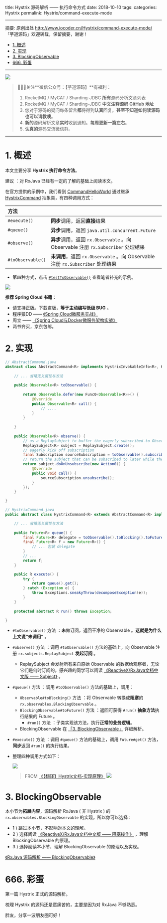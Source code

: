 title: Hystrix 源码解析 —— 执行命令方式
date: 2018-10-10
tags:
categories: Hystrix
permalink: Hystrix/command-execute-mode

-------

摘要: 原创出处 http://www.iocoder.cn/Hystrix/command-execute-mode/ 「芋道源码」欢迎转载，保留摘要，谢谢！

- [1. 概述](http://www.iocoder.cn/Hystrix/command-execute-mode/)
- [2. 实现](http://www.iocoder.cn/Hystrix/command-execute-mode/)
- [3. BlockingObservable](http://www.iocoder.cn/Hystrix/command-execute-mode/)
- [666. 彩蛋](http://www.iocoder.cn/Hystrix/command-execute-mode/)

-------

![](http://www.iocoder.cn/images/common/wechat_mp_2017_07_31.jpg)

> 🙂🙂🙂关注**微信公众号：【芋道源码】**有福利：  
> 1. RocketMQ / MyCAT / Sharding-JDBC **所有**源码分析文章列表  
> 2. RocketMQ / MyCAT / Sharding-JDBC **中文注释源码 GitHub 地址**  
> 3. 您对于源码的疑问每条留言**都**将得到**认真**回复。**甚至不知道如何读源码也可以请教噢**。  
> 4. **新的**源码解析文章**实时**收到通知。**每周更新一篇左右**。  
> 5. **认真的**源码交流微信群。

---

# 1. 概述

本文主要分享 **Hystrix 执行命令方法**。

建议 ：对 RxJava 已经有一定的了解的基础上阅读本文。

在官方提供的示例中，我们看到 [CommandHelloWorld](https://github.com/Netflix/Hystrix/blob/d838f4d1ba65ce55755ab1c73f74c980f04572bf/hystrix-examples/src/main/java/com/netflix/hystrix/examples/basic/CommandHelloWorld.java) 通过继承 [HystrixCommand](https://github.com/Netflix/Hystrix/blob/d838f4d1ba65ce55755ab1c73f74c980f04572bf/hystrix-core/src/main/java/com/netflix/hystrix/HystrixCommand.java) 抽象类，有四种调用方式：

| 方法 |  |
| :--- | :--- |
| `#execute()` | **同步**调用，返回**直接**结果 |  |
| `#queue()` | **异步**调用，返回 `java.util.concurrent.Future` |  |
| `#observe()` | **异步**调用，返回 `rx.Observable` 。向 Observable 注册 `rx.Subscriber` 处理结果 |  |
| `#toObservable()` | **未调用**，返回 `rx.Observable` 。向 Observable 注册 `rx.Subscriber` 处理结果 |  |

* 第四种方式，点击 [`#testToObservable()`](https://github.com/YunaiV/Hystrix/blob/master/hystrix-examples/src/main/java/com/netflix/hystrix/examples/basic/CommandHelloWorld.java#L165) 查看笔者补充的示例。

![](http://www.iocoder.cn/images/Hystrix/2018_10_08/01.jpeg)

**推荐 Spring Cloud 书籍**：

* 请支持正版。下载盗版，**等于主动编写低级 BUG** 。
* 程序猿DD —— [《Spring Cloud微服务实战》](https://union-click.jd.com/jdc?d=505Twi)
* 周立 —— [《Spring Cloud与Docker微服务架构实战》](https://union-click.jd.com/jdc?d=k3sAaK)
* 两书齐买，京东包邮。

# 2. 实现

```Java
// AbstractCommand.java
abstract class AbstractCommand<R> implements HystrixInvokableInfo<R>, HystrixObservable<R> {
    
    // ... 省略无关属性与方法
    
    public Observable<R> toObservable() {
    
        return Observable.defer(new Func0<Observable<R>>() {
            @Override
            public Observable<R> call() {
                // ....
            }
        }
    
    }
    
    public Observable<R> observe() {
        // us a ReplaySubject to buffer the eagerly subscribed-to Observable
        ReplaySubject<R> subject = ReplaySubject.create();
        // eagerly kick off subscription
        final Subscription sourceSubscription = toObservable().subscribe(subject);
        // return the subject that can be subscribed to later while the execution has already started
        return subject.doOnUnsubscribe(new Action0() {
            @Override
            public void call() {
                sourceSubscription.unsubscribe();
            }
        });
    }

}

// HystrixCommand.java
public abstract class HystrixCommand<R> extends AbstractCommand<R> implements HystrixExecutable<R>, HystrixInvokableInfo<R>, HystrixObservable<R> {

    // ... 省略无关属性与方法
    
    public Future<R> queue() {
        final Future<R> delegate = toObservable().toBlocking().toFuture();
        final Future<R> f = new Future<R>() {
            // ... 包装 delegate
        }
        // ...
        return f;
    }

    public R execute() {
        try {
            return queue().get();
        } catch (Exception e) {
            throw Exceptions.sneakyThrow(decomposeException(e));
        }
    }
    
    protected abstract R run() throws Exception;

}
```

* `#toObservable()` 方法 ：**未**做订阅，返回干净的 Observable 。**这就是为什么上文说“未调用”** 。
* `#observe()` 方法 ：调用 `#toObservable()` 方法的基础上，向 Observable 注册 `rx.subjects.ReplaySubject` **发起订阅** 。
    * ReplaySubject 会发射所有来自原始 Observable 的数据给观察者，无论它们是何时订阅的。感兴趣的同学可以阅读 [《ReactiveX/RxJava文档中文版 —— Subject》](https://mcxiaoke.gitbooks.io/rxdocs/content/Subject.html) 。
* `#queue()` 方法 ：调用 `#toObservable()` 方法的基础上，调用：
    * `Observable#toBlocking()` 方法 ：将 Observable 转换成**阻塞**的 `rx.observables.BlockingObservable` 。
    * `BlockingObservable#toFuture()` 方法 ：返回可获得 `#run()` **抽象方法**执行结果的 Future 。
        * `#run()` 方法 ：子类实现该方法，执行**正常的业务逻辑**。
   * BlockingObservable 在 [「3. BlockingObservable」](#) 详细解析。
* `#execute()` 方法 ：调用 `#queue()` 方法的基础上，调用 `Future#get()` 方法，**同步**返回 `#run()` 的执行结果。
* 整理四种调用方式如下：

    ![](http://www.iocoder.cn/images/Hystrix/2018_10_08/02.png)

    > FROM [《【翻译】Hystrix文档-实现原理》](http://youdang.github.io/2016/02/05/translate-hystrix-wiki-how-it-works/#problem9)
    > ![](http://www.iocoder.cn/images/Hystrix/2018_10_08/03.png)

# 3. BlockingObservable

本小节为**拓展内容**，源码解析 RxJava ( 非 Hystrix ) 的 `rx.observables.BlockingObservable` 的实现，所以你可以选择：

* 1 ) 跳过本小节，不影响对本文的理解。
* 2 ) 选择阅读 [《ReactiveX/RxJava文档中文版 —— 阻塞操作》](https://mcxiaoke.gitbooks.io/rxdocs/content/operators/Blocking-Observable-Operators.html) ，理解 BlockingObservable 的原理。
* 3 ) 选择阅读本小节，理解 BlockingObservable 的原理以及实现。

[《RxJava 源码解析 —— BlockingObservable》](http://www.iocoder.cn/RxJava/blocking-observable/)

# 666. 彩蛋

第一篇 Hystrix 正式的源码解析。

梳理 Hystrix 的源码还是蛮痛苦的，主要是因为对 RxJava 不够熟悉。

胖友，分享一波朋友圈可好！

